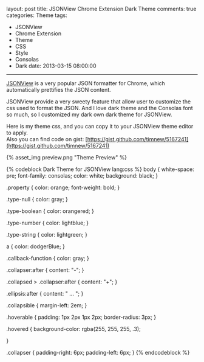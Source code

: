 layout: post
title: JSONView Chrome Extension Dark Theme
comments: true
categories: Theme
tags:
  - JSONView
  - Chrome Extension
  - Theme
  - CSS
  - Style
  - Consolas
  - Dark
date: 2013-03-15 08:00:00
---
[JSONView]( https://chrome.google.com/webstore/detail/jsonview/chklaanhfefbnpoihckbnefhakgolnmc) is a very popular JSON formatter for Chrome, which automatically prettifies the JSON content.

JSONView provide a very sweety feature that allow user to customize the css used to format the JSON. And I love dark theme and the Consolas font so much, so I customized my dark own dark theme for JSONView.

Here is my theme css, and you can copy it to your JSONView theme editor to apply.  
Also you can find code on gist: [https://gist.github.com/timnew/5167241](https://gist.github.com/timnew/5167241)

{% asset_img preview.png "Theme Preview" %}

{% codeblock Dark Theme for JSONView lang:css %}
body {
  white-space: pre;
  font-family: consolas;
  color: white;
  background: black;
}

.property {
  color: orange;
  font-weight: bold;
}

.type-null {
  color: gray;
}

.type-boolean {
  color: orangered;
}

.type-number {
  color: lightblue;
}

.type-string {
  color: lightgreen;
}

a {
  color: dodgerBlue;
}

.callback-function {
  color: gray;
}

.collapser:after {
  content: "-";
}

.collapsed > .collapser:after {
  content: "+";
}

.ellipsis:after {
  content: " ... ";
}

.collapsible {
  margin-left: 2em;
}

.hoverable {
  padding: 1px 2px 1px 2px;
  border-radius: 3px;
}

.hovered {
  background-color: rgba(255, 255, 255, .3);  

}

.collapser {
  padding-right: 6px;
  padding-left: 6px;
}
{% endcodeblock %}
